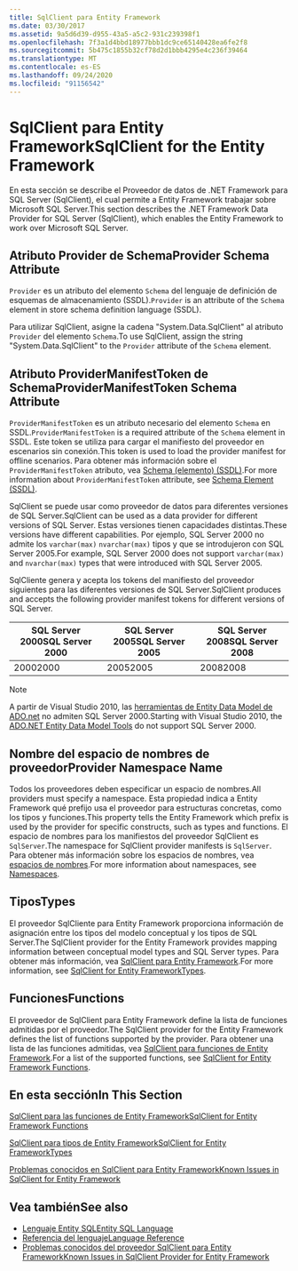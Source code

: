 ```yaml
---
title: SqlClient para Entity Framework
ms.date: 03/30/2017
ms.assetid: 9a5d6d39-d955-43a5-a5c2-931c239398f1
ms.openlocfilehash: 7f3a1d4bbd18977bbb1dc9ce65140428ea6fe2f8
ms.sourcegitcommit: 5b475c1855b32cf78d2d1bbb4295e4c236f39464
ms.translationtype: MT
ms.contentlocale: es-ES
ms.lasthandoff: 09/24/2020
ms.locfileid: "91156542"
---
```

# <a name="sqlclient-for-the-entity-framework"></a><span data-ttu-id="b7ded-102">SqlClient para Entity Framework</span><span class="sxs-lookup"><span data-stu-id="b7ded-102">SqlClient for the Entity Framework</span></span>

<span data-ttu-id="b7ded-103">En esta sección se describe el Proveedor de datos de .NET Framework para SQL Server (SqlClient), el cual permite a Entity Framework trabajar sobre Microsoft SQL Server.</span><span class="sxs-lookup"><span data-stu-id="b7ded-103">This section describes the .NET Framework Data Provider for SQL Server (SqlClient), which enables the Entity Framework to work over Microsoft SQL Server.</span></span>  
  
## <a name="provider-schema-attribute"></a><span data-ttu-id="b7ded-104">Atributo Provider de Schema</span><span class="sxs-lookup"><span data-stu-id="b7ded-104">Provider Schema Attribute</span></span>  

 <span data-ttu-id="b7ded-105">`Provider` es un atributo del elemento `Schema` del lenguaje de definición de esquemas de almacenamiento (SSDL).</span><span class="sxs-lookup"><span data-stu-id="b7ded-105">`Provider` is an attribute of the `Schema` element in store schema definition language (SSDL).</span></span>  
  
 <span data-ttu-id="b7ded-106">Para utilizar SqlClient, asigne la cadena "System.Data.SqlClient" al atributo `Provider` del elemento `Schema`.</span><span class="sxs-lookup"><span data-stu-id="b7ded-106">To use SqlClient, assign the string "System.Data.SqlClient" to the `Provider` attribute of the `Schema` element.</span></span>  
  
## <a name="providermanifesttoken-schema-attribute"></a><span data-ttu-id="b7ded-107">Atributo ProviderManifestToken de Schema</span><span class="sxs-lookup"><span data-stu-id="b7ded-107">ProviderManifestToken Schema Attribute</span></span>  

 <span data-ttu-id="b7ded-108">`ProviderManifestToken` es un atributo necesario del elemento `Schema` en SSDL.</span><span class="sxs-lookup"><span data-stu-id="b7ded-108">`ProviderManifestToken` is a required attribute of the `Schema` element in SSDL.</span></span> <span data-ttu-id="b7ded-109">Este token se utiliza para cargar el manifiesto del proveedor en escenarios sin conexión.</span><span class="sxs-lookup"><span data-stu-id="b7ded-109">This token is used to load the provider manifest for offline scenarios.</span></span> <span data-ttu-id="b7ded-110">Para obtener más información sobre el `ProviderManifestToken` atributo, vea [Schema (elemento) (SSDL)](/ef/ef6/modeling/designer/advanced/edmx/ssdl-spec#schema-element-ssdl).</span><span class="sxs-lookup"><span data-stu-id="b7ded-110">For more information about `ProviderManifestToken` attribute, see [Schema Element (SSDL)](/ef/ef6/modeling/designer/advanced/edmx/ssdl-spec#schema-element-ssdl).</span></span>  
  
 <span data-ttu-id="b7ded-111">SqlClient se puede usar como proveedor de datos para diferentes versiones de SQL Server.</span><span class="sxs-lookup"><span data-stu-id="b7ded-111">SqlClient can be used as a data provider for different versions of SQL Server.</span></span> <span data-ttu-id="b7ded-112">Estas versiones tienen capacidades distintas.</span><span class="sxs-lookup"><span data-stu-id="b7ded-112">These versions have different capabilities.</span></span> <span data-ttu-id="b7ded-113">Por ejemplo, SQL Server 2000 no admite los `varchar(max)` `nvarchar(max)` tipos y que se introdujeron con SQL Server 2005.</span><span class="sxs-lookup"><span data-stu-id="b7ded-113">For example, SQL Server 2000 does not support `varchar(max)` and `nvarchar(max)` types that were introduced with SQL Server 2005.</span></span>  
  
 <span data-ttu-id="b7ded-114">SqlCliente genera y acepta los tokens del manifiesto del proveedor siguientes para las diferentes versiones de SQL Server.</span><span class="sxs-lookup"><span data-stu-id="b7ded-114">SqlClient produces and accepts the following provider manifest tokens for different versions of SQL Server.</span></span>  
  
|<span data-ttu-id="b7ded-115">SQL Server 2000</span><span class="sxs-lookup"><span data-stu-id="b7ded-115">SQL Server 2000</span></span>|<span data-ttu-id="b7ded-116">SQL Server 2005</span><span class="sxs-lookup"><span data-stu-id="b7ded-116">SQL Server 2005</span></span>|<span data-ttu-id="b7ded-117">SQL Server 2008</span><span class="sxs-lookup"><span data-stu-id="b7ded-117">SQL Server 2008</span></span>|  
|-|-|-|  
|<span data-ttu-id="b7ded-118">2000</span><span class="sxs-lookup"><span data-stu-id="b7ded-118">2000</span></span>|<span data-ttu-id="b7ded-119">2005</span><span class="sxs-lookup"><span data-stu-id="b7ded-119">2005</span></span>|<span data-ttu-id="b7ded-120">2008</span><span class="sxs-lookup"><span data-stu-id="b7ded-120">2008</span></span>|  
  
> [!NOTE]
> <span data-ttu-id="b7ded-121">A partir de Visual Studio 2010, las [herramientas de Entity Data Model de ADO.net](/previous-versions/dotnet/netframework-4.0/bb399249(v=vs.100)) no admiten SQL Server 2000.</span><span class="sxs-lookup"><span data-stu-id="b7ded-121">Starting with Visual Studio 2010, the [ADO.NET Entity Data Model Tools](/previous-versions/dotnet/netframework-4.0/bb399249(v=vs.100)) do not support SQL Server 2000.</span></span>  
  
## <a name="provider-namespace-name"></a><span data-ttu-id="b7ded-122">Nombre del espacio de nombres de proveedor</span><span class="sxs-lookup"><span data-stu-id="b7ded-122">Provider Namespace Name</span></span>  

 <span data-ttu-id="b7ded-123">Todos los proveedores deben especificar un espacio de nombres.</span><span class="sxs-lookup"><span data-stu-id="b7ded-123">All providers must specify a namespace.</span></span> <span data-ttu-id="b7ded-124">Esta propiedad indica a Entity Framework qué prefijo usa el proveedor para estructuras concretas, como los tipos y funciones.</span><span class="sxs-lookup"><span data-stu-id="b7ded-124">This property tells the Entity Framework which prefix is used by the provider for specific constructs, such as types and functions.</span></span> <span data-ttu-id="b7ded-125">El espacio de nombres para los manifiestos del proveedor SqlClient es `SqlServer`.</span><span class="sxs-lookup"><span data-stu-id="b7ded-125">The namespace for SqlClient provider manifests is `SqlServer`.</span></span> <span data-ttu-id="b7ded-126">Para obtener más información sobre los espacios de nombres, vea [espacios de nombres](./language-reference/namespaces-entity-sql.md).</span><span class="sxs-lookup"><span data-stu-id="b7ded-126">For more information about namespaces, see [Namespaces](./language-reference/namespaces-entity-sql.md).</span></span>  
  
## <a name="types"></a><span data-ttu-id="b7ded-127">Tipos</span><span class="sxs-lookup"><span data-stu-id="b7ded-127">Types</span></span>  

 <span data-ttu-id="b7ded-128">El proveedor SqlCliente para Entity Framework proporciona información de asignación entre los tipos del modelo conceptual y los tipos de SQL Server.</span><span class="sxs-lookup"><span data-stu-id="b7ded-128">The SqlClient provider for the Entity Framework provides mapping information between conceptual model types and SQL Server types.</span></span> <span data-ttu-id="b7ded-129">Para obtener más información, vea [SqlClient para Entity Framework](sqlclient-for-ef-types.md).</span><span class="sxs-lookup"><span data-stu-id="b7ded-129">For more information, see [SqlClient for Entity FrameworkTypes](sqlclient-for-ef-types.md).</span></span>  
  
## <a name="functions"></a><span data-ttu-id="b7ded-130">Funciones</span><span class="sxs-lookup"><span data-stu-id="b7ded-130">Functions</span></span>  

 <span data-ttu-id="b7ded-131">El proveedor de SqlClient para Entity Framework define la lista de funciones admitidas por el proveedor.</span><span class="sxs-lookup"><span data-stu-id="b7ded-131">The SqlClient provider for the Entity Framework defines the list of functions supported by the provider.</span></span> <span data-ttu-id="b7ded-132">Para obtener una lista de las funciones admitidas, vea [SqlClient para funciones de Entity Framework](sqlclient-for-ef-functions.md).</span><span class="sxs-lookup"><span data-stu-id="b7ded-132">For a list of the supported functions, see [SqlClient for Entity Framework Functions](sqlclient-for-ef-functions.md).</span></span>  
  
## <a name="in-this-section"></a><span data-ttu-id="b7ded-133">En esta sección</span><span class="sxs-lookup"><span data-stu-id="b7ded-133">In This Section</span></span>  

 [<span data-ttu-id="b7ded-134">SqlClient para las funciones de Entity Framework</span><span class="sxs-lookup"><span data-stu-id="b7ded-134">SqlClient for Entity Framework Functions</span></span>](sqlclient-for-ef-functions.md)  
  
 [<span data-ttu-id="b7ded-135">SqlClient para tipos de Entity Framework</span><span class="sxs-lookup"><span data-stu-id="b7ded-135">SqlClient for Entity FrameworkTypes</span></span>](sqlclient-for-ef-types.md)  
  
 [<span data-ttu-id="b7ded-136">Problemas conocidos en SqlClient para Entity Framework</span><span class="sxs-lookup"><span data-stu-id="b7ded-136">Known Issues in SqlClient for Entity Framework</span></span>](known-issues-in-sqlclient-for-entity-framework.md)  
  
## <a name="see-also"></a><span data-ttu-id="b7ded-137">Vea también</span><span class="sxs-lookup"><span data-stu-id="b7ded-137">See also</span></span>

- [<span data-ttu-id="b7ded-138">Lenguaje Entity SQL</span><span class="sxs-lookup"><span data-stu-id="b7ded-138">Entity SQL Language</span></span>](./language-reference/entity-sql-language.md)
- [<span data-ttu-id="b7ded-139">Referencia del lenguaje</span><span class="sxs-lookup"><span data-stu-id="b7ded-139">Language Reference</span></span>](./language-reference/index.md)
- [<span data-ttu-id="b7ded-140">Problemas conocidos del proveedor SqlClient para Entity Framework</span><span class="sxs-lookup"><span data-stu-id="b7ded-140">Known Issues in SqlClient Provider for Entity Framework</span></span>](sqlclient-for-the-entity-framework.md)
